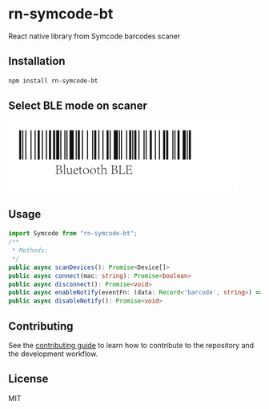 # rn-symcode-bt

React native library from Symcode barcodes scaner

## Installation

```sh
npm install rn-symcode-bt
```

## Select BLE mode on scaner
![alt text](./img/ble.jpg)

## Usage

```typescript
import Symcode from "rn-symcode-bt";
/**
 * Methods:
 */
public async scanDevices(): Promise<Device[]>
public async connect(mac: string): Promise<boolean>
public async disconnect(): Promise<void>
public async enableNotify(eventFn: (data: Record<'barcode', string>) => Promise<void>): Promise<void>
public async disableNotify(): Promise<void>
```

## Contributing

See the [contributing guide](CONTRIBUTING.md) to learn how to contribute to the repository and the development workflow.

## License

MIT
